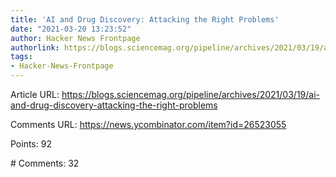 ```yaml
---
title: 'AI and Drug Discovery: Attacking the Right Problems'
date: "2021-03-20 13:23:52"
author: Hacker News Frontpage
authorlink: https://blogs.sciencemag.org/pipeline/archives/2021/03/19/ai-and-drug-discovery-attacking-the-right-problems
tags:
- Hacker-News-Frontpage
---
```


<p>Article URL: <a href="https://blogs.sciencemag.org/pipeline/archives/2021/03/19/ai-and-drug-discovery-attacking-the-right-problems">https://blogs.sciencemag.org/pipeline/archives/2021/03/19/ai-and-drug-discovery-attacking-the-right-problems</a></p>
<p>Comments URL: <a href="https://news.ycombinator.com/item?id=26523055">https://news.ycombinator.com/item?id=26523055</a></p>
<p>Points: 92</p>
<p># Comments: 32</p>
